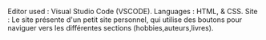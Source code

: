 Editor used : Visual Studio Code (VSCODE).
Languages : HTML, & CSS.
Site : Le site présente d'un petit site personnel, qui utilise des boutons pour naviguer vers les différentes sections (hobbies,auteurs,livres).
